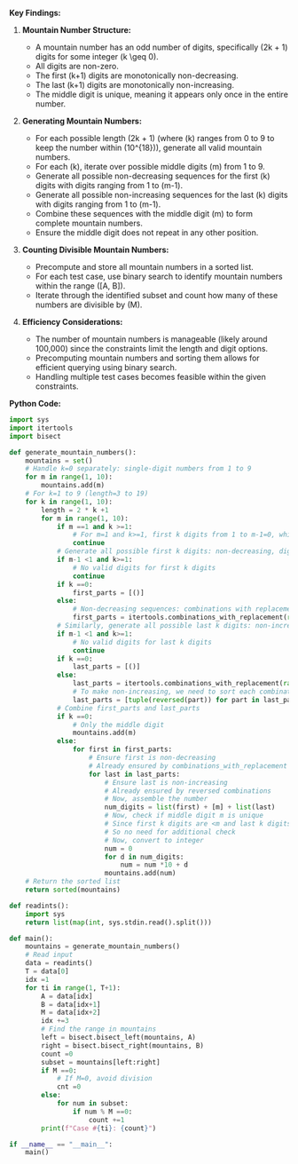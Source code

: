 **Key Findings:**

1. **Mountain Number Structure:**
   - A mountain number has an odd number of digits, specifically \(2k + 1\) digits for some integer \(k \geq 0\).
   - All digits are non-zero.
   - The first \(k+1\) digits are monotonically non-decreasing.
   - The last \(k+1\) digits are monotonically non-increasing.
   - The middle digit is unique, meaning it appears only once in the entire number.

2. **Generating Mountain Numbers:**
   - For each possible length \(2k + 1\) (where \(k\) ranges from 0 to 9 to keep the number within \(10^{18}\)), generate all valid mountain numbers.
   - For each \(k\), iterate over possible middle digits \(m\) from 1 to 9.
   - Generate all possible non-decreasing sequences for the first \(k\) digits with digits ranging from 1 to \(m-1\).
   - Generate all possible non-increasing sequences for the last \(k\) digits with digits ranging from 1 to \(m-1\).
   - Combine these sequences with the middle digit \(m\) to form complete mountain numbers.
   - Ensure the middle digit does not repeat in any other position.

3. **Counting Divisible Mountain Numbers:**
   - Precompute and store all mountain numbers in a sorted list.
   - For each test case, use binary search to identify mountain numbers within the range \([A, B]\).
   - Iterate through the identified subset and count how many of these numbers are divisible by \(M\).

4. **Efficiency Considerations:**
   - The number of mountain numbers is manageable (likely around 100,000) since the constraints limit the length and digit options.
   - Precomputing mountain numbers and sorting them allows for efficient querying using binary search.
   - Handling multiple test cases becomes feasible within the given constraints.

**Python Code:**

```python
import sys
import itertools
import bisect

def generate_mountain_numbers():
    mountains = set()
    # Handle k=0 separately: single-digit numbers from 1 to 9
    for m in range(1, 10):
        mountains.add(m)
    # For k=1 to 9 (length=3 to 19)
    for k in range(1, 10):
        length = 2 * k +1
        for m in range(1, 10):
            if m ==1 and k >=1:
                # For m=1 and k>=1, first k digits from 1 to m-1=0, which is invalid
                continue
            # Generate all possible first k digits: non-decreasing, digits from 1 to m-1
            if m-1 <1 and k>=1:
                # No valid digits for first k digits
                continue
            if k ==0:
                first_parts = [()]
            else:
                # Non-decreasing sequences: combinations with replacement
                first_parts = itertools.combinations_with_replacement(range(1, m), k)
            # Similarly, generate all possible last k digits: non-increasing, digits from 1 to m-1
            if m-1 <1 and k>=1:
                # No valid digits for last k digits
                continue
            if k ==0:
                last_parts = [()]
            else:
                last_parts = itertools.combinations_with_replacement(range(1, m), k)
                # To make non-increasing, we need to sort each combination in reverse
                last_parts = [tuple(reversed(part)) for part in last_parts]
            # Combine first_parts and last_parts
            if k ==0:
                # Only the middle digit
                mountains.add(m)
            else:
                for first in first_parts:
                    # Ensure first is non-decreasing
                    # Already ensured by combinations_with_replacement
                    for last in last_parts:
                        # Ensure last is non-increasing
                        # Already ensured by reversed combinations
                        # Now, assemble the number
                        num_digits = list(first) + [m] + list(last)
                        # Now, check if middle digit m is unique
                        # Since first k digits are <m and last k digits are <=m-1 <m, m appears only once
                        # So no need for additional check
                        # Now, convert to integer
                        num = 0
                        for d in num_digits:
                            num = num *10 + d
                        mountains.add(num)
    # Return the sorted list
    return sorted(mountains)

def readints():
    import sys
    return list(map(int, sys.stdin.read().split()))

def main():
    mountains = generate_mountain_numbers()
    # Read input
    data = readints()
    T = data[0]
    idx =1
    for ti in range(1, T+1):
        A = data[idx]
        B = data[idx+1]
        M = data[idx+2]
        idx +=3
        # Find the range in mountains
        left = bisect.bisect_left(mountains, A)
        right = bisect.bisect_right(mountains, B)
        count =0
        subset = mountains[left:right]
        if M ==0:
            # If M=0, avoid division
            cnt =0
        else:
            for num in subset:
                if num % M ==0:
                    count +=1
        print(f"Case #{ti}: {count}")

if __name__ == "__main__":
    main()
```